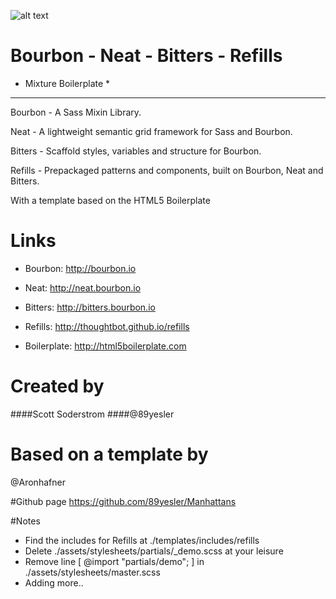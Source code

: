 ![alt text](http://manhattans.89yesler.mixture.io/assets/img/manhattans_lg.png "Manhattans")

# Bourbon - Neat - Bitters - Refills

* Mixture Boilerplate *
---

Bourbon  - A Sass Mixin Library.

Neat - A lightweight semantic grid framework for Sass and Bourbon.

Bitters - Scaffold styles, variables and structure for Bourbon.

Refills - Prepackaged patterns and components, built on Bourbon, Neat and Bitters.

With a template based on the HTML5 Boilerplate 

# Links
- Bourbon: http://bourbon.io

- Neat: http://neat.bourbon.io

- Bitters: http://bitters.bourbon.io

- Refills: http://thoughtbot.github.io/refills

- Boilerplate: http://html5boilerplate.com

# Created by
####Scott Soderstrom
####@89yesler 

# Based on a template by
@Aronhafner 

#Github page
https://github.com/89yesler/Manhattans

#Notes
- Find the includes for Refills at ./templates/includes/refills
- Delete ./assets/stylesheets/partials/_demo.scss at your leisure
- Remove line [ @import "partials/demo"; ] in ./assets/stylesheets/master.scss
- Adding more..


